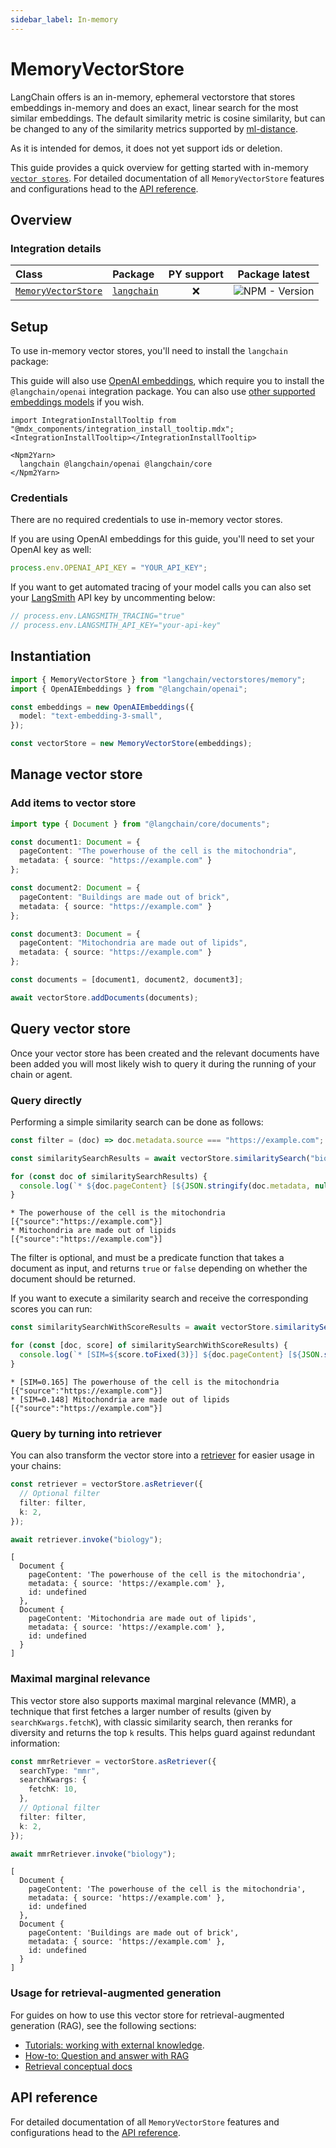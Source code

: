 ```yaml
---
sidebar_label: In-memory
---
```


# MemoryVectorStore

LangChain offers is an in-memory, ephemeral vectorstore that stores embeddings in-memory and does an exact, linear search for the most similar embeddings. The default similarity metric is cosine similarity, but can be changed to any of the similarity metrics supported by [ml-distance](https://mljs.github.io/distance/modules/similarity.html).

As it is intended for demos, it does not yet support ids or deletion.

This guide provides a quick overview for getting started with in-memory [`vector stores`](/oss/concepts/#vectorstores). For detailed documentation of all `MemoryVectorStore` features and configurations head to the [API reference](https://api.js.langchain.com/classes/langchain.vectorstores_memory.MemoryVectorStore.html).

## Overview

### Integration details

| Class | Package | PY support |  Package latest |
| :--- | :--- | :---: | :---: |
| [`MemoryVectorStore`](https://api.js.langchain.com/classes/langchain.vectorstores_memory.MemoryVectorStore.html) | [`langchain`](https://www.npmjs.com/package/langchain) | ❌ |  ![NPM - Version](https://img.shields.io/npm/v/langchain?style=flat-square&label=%20&) |

## Setup

To use in-memory vector stores, you'll need to install the `langchain` package:

This guide will also use [OpenAI embeddings](/oss/integrations/text_embedding/openai), which require you to install the `@langchain/openai` integration package. You can also use [other supported embeddings models](/oss/integrations/text_embedding) if you wish.

```{=mdx}
import IntegrationInstallTooltip from "@mdx_components/integration_install_tooltip.mdx";
<IntegrationInstallTooltip></IntegrationInstallTooltip>

<Npm2Yarn>
  langchain @langchain/openai @langchain/core
</Npm2Yarn>
```
### Credentials

There are no required credentials to use in-memory vector stores.

If you are using OpenAI embeddings for this guide, you'll need to set your OpenAI key as well:

```typescript
process.env.OPENAI_API_KEY = "YOUR_API_KEY";
```
If you want to get automated tracing of your model calls you can also set your [LangSmith](https://docs.smith.langchain.com/) API key by uncommenting below:

```typescript
// process.env.LANGSMITH_TRACING="true"
// process.env.LANGSMITH_API_KEY="your-api-key"
```
## Instantiation


```typescript
import { MemoryVectorStore } from "langchain/vectorstores/memory";
import { OpenAIEmbeddings } from "@langchain/openai";

const embeddings = new OpenAIEmbeddings({
  model: "text-embedding-3-small",
});

const vectorStore = new MemoryVectorStore(embeddings);
```
## Manage vector store

### Add items to vector store


```typescript
import type { Document } from "@langchain/core/documents";

const document1: Document = {
  pageContent: "The powerhouse of the cell is the mitochondria",
  metadata: { source: "https://example.com" }
};

const document2: Document = {
  pageContent: "Buildings are made out of brick",
  metadata: { source: "https://example.com" }
};

const document3: Document = {
  pageContent: "Mitochondria are made out of lipids",
  metadata: { source: "https://example.com" }
};

const documents = [document1, document2, document3];

await vectorStore.addDocuments(documents);
```
## Query vector store

Once your vector store has been created and the relevant documents have been added you will most likely wish to query it during the running of your chain or agent. 

### Query directly

Performing a simple similarity search can be done as follows:


```typescript
const filter = (doc) => doc.metadata.source === "https://example.com";

const similaritySearchResults = await vectorStore.similaritySearch("biology", 2, filter)

for (const doc of similaritySearchResults) {
  console.log(`* ${doc.pageContent} [${JSON.stringify(doc.metadata, null)}]`);
}
```
```output
* The powerhouse of the cell is the mitochondria [{"source":"https://example.com"}]
* Mitochondria are made out of lipids [{"source":"https://example.com"}]
```
The filter is optional, and must be a predicate function that takes a document as input, and returns `true` or `false` depending on whether the document should be returned.

If you want to execute a similarity search and receive the corresponding scores you can run:


```typescript
const similaritySearchWithScoreResults = await vectorStore.similaritySearchWithScore("biology", 2, filter)

for (const [doc, score] of similaritySearchWithScoreResults) {
  console.log(`* [SIM=${score.toFixed(3)}] ${doc.pageContent} [${JSON.stringify(doc.metadata)}]`);
}
```
```output
* [SIM=0.165] The powerhouse of the cell is the mitochondria [{"source":"https://example.com"}]
* [SIM=0.148] Mitochondria are made out of lipids [{"source":"https://example.com"}]
```
### Query by turning into retriever

You can also transform the vector store into a [retriever](/oss/concepts/retrievers) for easier usage in your chains:


```typescript
const retriever = vectorStore.asRetriever({
  // Optional filter
  filter: filter,
  k: 2,
});

await retriever.invoke("biology");
```
```output
[
  Document {
    pageContent: 'The powerhouse of the cell is the mitochondria',
    metadata: { source: 'https://example.com' },
    id: undefined
  },
  Document {
    pageContent: 'Mitochondria are made out of lipids',
    metadata: { source: 'https://example.com' },
    id: undefined
  }
]
```
### Maximal marginal relevance

This vector store also supports maximal marginal relevance (MMR), a technique that first fetches a larger number of results (given by `searchKwargs.fetchK`), with classic similarity search, then reranks for diversity and returns the top `k` results. This helps guard against redundant information:


```typescript
const mmrRetriever = vectorStore.asRetriever({
  searchType: "mmr",
  searchKwargs: {
    fetchK: 10,
  },
  // Optional filter
  filter: filter,
  k: 2,
});

await mmrRetriever.invoke("biology");
```
```output
[
  Document {
    pageContent: 'The powerhouse of the cell is the mitochondria',
    metadata: { source: 'https://example.com' },
    id: undefined
  },
  Document {
    pageContent: 'Buildings are made out of brick',
    metadata: { source: 'https://example.com' },
    id: undefined
  }
]
```
### Usage for retrieval-augmented generation

For guides on how to use this vector store for retrieval-augmented generation (RAG), see the following sections:

- [Tutorials: working with external knowledge](/oss/tutorials/#working-with-external-knowledge).
- [How-to: Question and answer with RAG](/oss/how-to/#qa-with-rag)
- [Retrieval conceptual docs](/oss/concepts/retrieval)

## API reference

For detailed documentation of all `MemoryVectorStore` features and configurations head to the [API reference](https://api.js.langchain.com/classes/langchain.vectorstores_memory.MemoryVectorStore.html).

